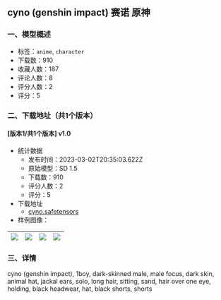 ## cyno (genshin impact) 赛诺 原神
### 一、模型概述

- 标签：`anime`, `character`
- 下载数：910
- 收藏人数：187
- 评论人数：8
- 评分人数：2
- 评分：5

### 二、下载地址（共1个版本）

#### [版本1/共1个版本] v1.0

- 统计数据
  - 发布时间：2023-03-02T20:35:03.622Z
  - 原始模型：SD 1.5
  - 下载数：910
  - 评分人数：2
  - 评分：5
- 下载地址
  - [cyno.safetensors](https://civitai.com/api/download/models/17603)
- 样例图像：

| <img src="https://image.civitai.com/xG1nkqKTMzGDvpLrqFT7WA/7013d81e-e667-4fde-9d2d-8c6378a88900/width=450/562088.jpeg" /> | <img src="https://image.civitai.com/xG1nkqKTMzGDvpLrqFT7WA/92341c9d-eab2-4fe3-28a5-bce384d8ec00/width=450/179696.jpeg" /> | <img src="https://image.civitai.com/xG1nkqKTMzGDvpLrqFT7WA/6ef0e9d7-c4b8-45f4-0c43-3933ae68e100/width=450/179700.jpeg" /> | <img src="https://image.civitai.com/xG1nkqKTMzGDvpLrqFT7WA/28f92fae-a5e7-4c9f-12a8-c4d8562a5f00/width=450/179699.jpeg" /> |
| ---- | ---- | ---- | ---- |


### 三、详情
<p>cyno (genshin impact), 1boy, dark-skinned male, male focus, dark skin, animal hat, jackal ears, solo, long hair, sitting, sand, hair over one eye, holding, black headwear, hat, black shorts, shorts</p>